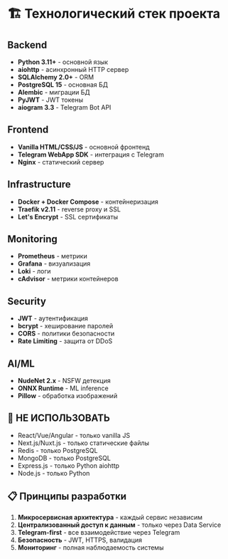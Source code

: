 # 🏗️ Технологический стек проекта

## Backend
- **Python 3.11+** - основной язык
- **aiohttp** - асинхронный HTTP сервер
- **SQLAlchemy 2.0+** - ORM
- **PostgreSQL 15** - основная БД
- **Alembic** - миграции БД
- **PyJWT** - JWT токены
- **aiogram 3.3** - Telegram Bot API

## Frontend
- **Vanilla HTML/CSS/JS** - основной фронтенд
- **Telegram WebApp SDK** - интеграция с Telegram
- **Nginx** - статический сервер

## Infrastructure
- **Docker + Docker Compose** - контейнеризация
- **Traefik v2.11** - reverse proxy и SSL
- **Let's Encrypt** - SSL сертификаты

## Monitoring
- **Prometheus** - метрики
- **Grafana** - визуализация
- **Loki** - логи
- **cAdvisor** - метрики контейнеров

## Security
- **JWT** - аутентификация
- **bcrypt** - хеширование паролей
- **CORS** - политики безопасности
- **Rate Limiting** - защита от DDoS

## AI/ML
- **NudeNet 2.x** - NSFW детекция
- **ONNX Runtime** - ML inference
- **Pillow** - обработка изображений

## 🚫 НЕ ИСПОЛЬЗОВАТЬ
- React/Vue/Angular - только vanilla JS
- Next.js/Nuxt.js - только статические файлы
- Redis - только PostgreSQL
- MongoDB - только PostgreSQL
- Express.js - только Python aiohttp
- Node.js - только Python

## 📋 Принципы разработки
1. **Микросервисная архитектура** - каждый сервис независим
2. **Централизованный доступ к данным** - только через Data Service
3. **Telegram-first** - все взаимодействие через Telegram
4. **Безопасность** - JWT, HTTPS, валидация
5. **Мониторинг** - полная наблюдаемость системы
